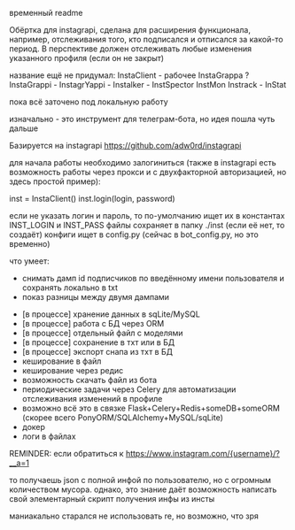 временный readme

Обёртка для instagrapi, сделана для расширения функционала, 
например, отслеживания того, кто подписался и отписался за какой-то период.
В перспективе должен отслеживать любые изменения указанного профиля (если он не закрыт)

название ещё не придумал:
InstaClient - рабочее
InstaGrappa ?
InstaGrappi -
InstagrYappi -
Instalker -
InstSpector
InstMon
Instrack -
InStat

пока всё заточено под локальную работу

изначально - это инструмент для телеграм-бота, но идея пошла чуть дальше

Базируется на instagrapi
https://github.com/adw0rd/instagrapi

для начала работы необходимо залогиниться 
(также в instagrapi есть возможность работы через прокси 
и с двухфакторной авторизацией, но здесь простой пример):

inst = InstaClient()
inst.login(login, password)

если не указать логин и пароль, то по-умолчанию ищет их в константах INST_LOGIN и INST_PASS
файлы сохраняет в папку ./inst (если её нет, то создаёт)
конфиги ищет в config.py (сейчас в bot_config.py, но это временно)

что умеет:
+ снимать дамп id подписчиков по введённому имени пользователя и сохранять локально в txt
+ показ разницы между двумя дампами
- [в процессе] хранение данных в sqLite/MySQL
- [в процессе] работа с БД через ORM
- [в процессе] отдельный файл с моделями
- [в процессе] сохранение в тхт или в БД
- [в процессе] экспорт снапа из тхт в БД
- кеширование в файл
- кеширование через редис
- возможность скачать файл из бота
- периодические задачи через Celery для автоматизации отслеживания изменений в профиле
- возможно всё это в связке Flask+Celery+Redis+someDB+someORM (скорее всего PonyORM/SQLAlchemy+MySQL/sqLite)
- докер
- логи в файлах

REMINDER:
если обратиться к
https://www.instagram.com/{username}/?__a=1

то получаешь json с полной инфой по пользователю, но с огромным количеством мусора.
однако, это знание даёт возможность написать свой элементарный скрипт получения инфы из инсты

маниакально старался не использовать re, но возможно, что зря